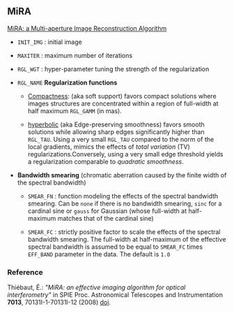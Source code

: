 ## MiRA

[MiRA: a Multi-aperture Image Reconstruction Algorithm](https://github.com/emmt/MiRA)

- `INIT_IMG` : initial image

- `MAXITER` : maximum number of iterations

- `RGL_WGT` : hyper-parameter tuning the strength of the regularization

- `RGL_NAME` **Regularization functions**

  - <u>Compactness</u>: (aka soft support) favors compact solutions where images structures are concentrated within a region of full-width at half maximum `RGL_GAMM` (in mas).

  - <u>hyperbolic</u> (aka Edge-preserving smoothness) favors smooth solutions while allowing sharp edges significantly higher than `RGL_TAU`. Using a very small `RGL_TAU` compared to the norm of the local gradients, mimics the effects of *total variation* (TV) regularizations.Conversely, using a very small edge threshold yields a regularization comparable to *quadratic smoothness*.

- **Bandwidth smearing** (chromatic aberration caused by the finite width of the spectral bandwidth)

  - `SMEAR_FN` : function modeling the effects of the spectral bandwidth smearing. Can be `none` if there is no bandwidth smearing, `sinc` for a cardinal sine or `gauss` for Gaussian (whose full-width at half-maximum matches that of the cardinal sine)

  - `SMEAR_FC` : strictly positive factor to scale the effects of the spectral bandwidth smearing. The full-width at half-maximum of the effective spectral bandwidth is assumed to be equal to `SMEAR_FC` times `EFF_BAND` parameter in the data. The default is `1.0`

### Reference
Thiébaut, É.: *"MiRA: an effective imaging algorithm for optical interferometry"* in SPIE Proc. Astronomical Telescopes and Instrumentation **7013**, 70131I-1-70131I-12 (2008) [doi](http://dx.doi.org/10.1117/12.788822).
